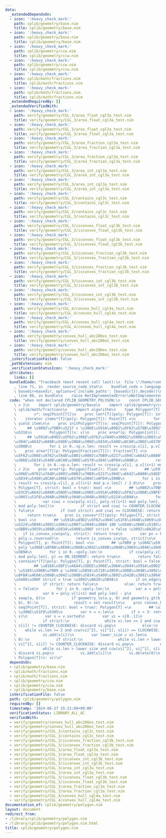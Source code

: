```yaml
---
data:
  _extendedDependsOn:
  - icon: ':heavy_check_mark:'
    path: cplib/geometry/base.nim
    title: cplib/geometry/base.nim
  - icon: ':heavy_check_mark:'
    path: cplib/geometry/base.nim
    title: cplib/geometry/base.nim
  - icon: ':heavy_check_mark:'
    path: cplib/geometry/ccw.nim
    title: cplib/geometry/ccw.nim
  - icon: ':heavy_check_mark:'
    path: cplib/geometry/ccw.nim
    title: cplib/geometry/ccw.nim
  - icon: ':heavy_check_mark:'
    path: cplib/math/fractions.nim
    title: cplib/math/fractions.nim
  - icon: ':heavy_check_mark:'
    path: cplib/math/fractions.nim
    title: cplib/math/fractions.nim
  _extendedRequiredBy: []
  _extendedVerifiedWith:
  - icon: ':heavy_check_mark:'
    path: verify/geometry/CGL_3/area_float_cgl3a_test.nim
    title: verify/geometry/CGL_3/area_float_cgl3a_test.nim
  - icon: ':heavy_check_mark:'
    path: verify/geometry/CGL_3/area_float_cgl3a_test.nim
    title: verify/geometry/CGL_3/area_float_cgl3a_test.nim
  - icon: ':heavy_check_mark:'
    path: verify/geometry/CGL_3/area_fraction_cgl3a_test.nim
    title: verify/geometry/CGL_3/area_fraction_cgl3a_test.nim
  - icon: ':heavy_check_mark:'
    path: verify/geometry/CGL_3/area_fraction_cgl3a_test.nim
    title: verify/geometry/CGL_3/area_fraction_cgl3a_test.nim
  - icon: ':heavy_check_mark:'
    path: verify/geometry/CGL_3/area_int_cgl3a_test.nim
    title: verify/geometry/CGL_3/area_int_cgl3a_test.nim
  - icon: ':heavy_check_mark:'
    path: verify/geometry/CGL_3/area_int_cgl3a_test.nim
    title: verify/geometry/CGL_3/area_int_cgl3a_test.nim
  - icon: ':heavy_check_mark:'
    path: verify/geometry/CGL_3/contains_cgl3c_test.nim
    title: verify/geometry/CGL_3/contains_cgl3c_test.nim
  - icon: ':heavy_check_mark:'
    path: verify/geometry/CGL_3/contains_cgl3c_test.nim
    title: verify/geometry/CGL_3/contains_cgl3c_test.nim
  - icon: ':heavy_check_mark:'
    path: verify/geometry/CGL_3/isconvex_float_cgl3b_test.nim
    title: verify/geometry/CGL_3/isconvex_float_cgl3b_test.nim
  - icon: ':heavy_check_mark:'
    path: verify/geometry/CGL_3/isconvex_float_cgl3b_test.nim
    title: verify/geometry/CGL_3/isconvex_float_cgl3b_test.nim
  - icon: ':heavy_check_mark:'
    path: verify/geometry/CGL_3/isconvex_fraction_cgl3b_test.nim
    title: verify/geometry/CGL_3/isconvex_fraction_cgl3b_test.nim
  - icon: ':heavy_check_mark:'
    path: verify/geometry/CGL_3/isconvex_fraction_cgl3b_test.nim
    title: verify/geometry/CGL_3/isconvex_fraction_cgl3b_test.nim
  - icon: ':heavy_check_mark:'
    path: verify/geometry/CGL_3/isconvex_int_cgl3b_test.nim
    title: verify/geometry/CGL_3/isconvex_int_cgl3b_test.nim
  - icon: ':heavy_check_mark:'
    path: verify/geometry/CGL_3/isconvex_int_cgl3b_test.nim
    title: verify/geometry/CGL_3/isconvex_int_cgl3b_test.nim
  - icon: ':heavy_check_mark:'
    path: verify/geometry/CGL_4/convex_hull_cgl4a_test.nim
    title: verify/geometry/CGL_4/convex_hull_cgl4a_test.nim
  - icon: ':heavy_check_mark:'
    path: verify/geometry/CGL_4/convex_hull_cgl4a_test.nim
    title: verify/geometry/CGL_4/convex_hull_cgl4a_test.nim
  - icon: ':heavy_check_mark:'
    path: verify/geometry/convex_hull_abc286ex_test.nim
    title: verify/geometry/convex_hull_abc286ex_test.nim
  - icon: ':heavy_check_mark:'
    path: verify/geometry/convex_hull_abc286ex_test.nim
    title: verify/geometry/convex_hull_abc286ex_test.nim
  _isVerificationFailed: false
  _pathExtension: nim
  _verificationStatusIcon: ':heavy_check_mark:'
  attributes:
    links: []
  bundledCode: "Traceback (most recent call last):\n  File \"/home/runner/.local/lib/python3.10/site-packages/onlinejudge_verify/documentation/build.py\"\
    , line 71, in _render_source_code_stat\n    bundled_code = language.bundle(stat.path,\
    \ basedir=basedir, options={'include_paths': [basedir]}).decode()\n  File \"/home/runner/.local/lib/python3.10/site-packages/onlinejudge_verify/languages/nim.py\"\
    , line 86, in bundle\n    raise NotImplementedError\nNotImplementedError\n"
  code: "when not declared CPLIB_GEOMETRY_POLYGON:\n    const CPLIB_GEOMETRY_POLYGON*\
    \ = 1\n    import cplib/geometry/base\n    import cplib/geometry/ccw\n    import\
    \ cplib/math/fractions\n    import algorithm\n    type Polygon*[T] = object\n\
    \        v*: seq[Point[T]]\n    proc len*[T](poly: Polygon[T]): int = poly.v.len\n\
    \    iterator items*[T](poly: Polygon[T]): Point[T] =\n        for item in poly.v:\
    \ yield item\n\n    proc initPolygon*[T](v: seq[Point[T]]): Polygon[T] =\n   \
    \     ## \u9802\u70B9\u5217 v \u306E\u591A\u89D2\u5F62\u578B\u3092\u521D\u671F\
    \u5316\n        Polygon[T](v: v)\n    proc area*(p: Polygon[int]): int =\n   \
    \     ## \u591A\u89D2\u5F62\u306E\u9762\u7A4D\u306E2\u500D\u3001\u9802\u70B9\u5217\
    \u304C\u6642\u8A08\u56DE\u308A\u306E\u5834\u5408\u8CA0\u306E\u6570\u304C\u8FD4\
    \u308B\n        for i in 0..<p.v.len: result += cross(p.v[i], p.v[(i+1) mod p.v.len])\n\
    \    proc area*[T](p: Polygon[Fraction[T]]): Fraction[T] =\n        ## \u591A\u89D2\
    \u5F62\u306E\u9762\u7A4D\u3001\u9802\u70B9\u5217\u304C\u6642\u8A08\u56DE\u308A\
    \u306E\u5834\u5408\u8CA0\u306E\u6570\u304C\u8FD4\u308B\n        result = initFraction(0)\n\
    \        for i in 0..<p.v.len: result += cross(p.v[i], p.v[(i+1) mod p.v.len])\
    \ / 2\n    proc area*(p: Polygon[float]): float =\n        ## \u591A\u89D2\u5F62\
    \u306E\u9762\u7A4D\u3001\u9802\u70B9\u5217\u304C\u6642\u8A08\u56DE\u308A\u306E\
    \u5834\u5408\u8CA0\u306E\u6570\u304C\u8FD4\u308B\n        for i in 0..<p.v.len:\
    \ result += cross(p.v[i], p.v[(i+1) mod p.v.len]) / 2.0\n\n    proc is_convex_ccw*[T](poly:\
    \ Polygon[T], strict: bool = true): bool =\n        ## \u9802\u70B9\u5217\u304C\
    \u53CD\u6642\u8A08\u56DE\u308A\u306E\u591A\u89D2\u5F62\u306B\u5BFE\u3057\u3066\
    \u3001\u51F8\u304B\u3069\u3046\u304B\u3092\u5224\u5B9A\n        for i in 0..<poly.len:\n\
    \            var ccwi = ccw(poly.v[i], poly.v[(i+1) mod poly.len], poly.v[(i+2)\
    \ mod poly.len])\n            if strict and ccwi != COUNTER_CLOCKWISE: return\
    \ false\n            if (not strict) and ccwi == CLOCKWISE: return false\n   \
    \     return true\n    proc is_convex*[T](poly: Polygon[T], strict: bool = true):\
    \ bool =\n        ## \u591A\u89D2\u5F62\u304C\u51F8\u304B\u3069\u3046\u304B\u3092\
    \u5224\u5B9A\u3001\u3061\u3087\u3046\u3069 180 \u5EA6\u306E\u5185\u89D2\u3092\u8A31\
    \u5BB9\u3059\u308B\u5834\u5408\u306F strict = false \u3092\u8A2D\u5B9A\n     \
    \   if is_convex_ccw(poly, strict): return true\n        var pn = Polygon[T](v:\
    \ poly.v.reversed)\n        return is_convex_ccw(pn, strict)\n\n    proc on_edge*[T](poly:\
    \ Polygon[T], p: Point[T]): bool =\n        ## \u70B9 p \u304C\u591A\u89D2\u5F62\
    \ poly \u306E\u8FBA\u4E0A\u306B\u3042\u308B\u304B\u3069\u3046\u304B\u3092\u5224\
    \u5B9A\n        for i in 0..<poly.len:\n            if ccw(poly.v[i], poly.v[(i+1)\
    \ mod poly.len], p) == ON_SEGMENT: return true\n        return false\n    proc\
    \ contains*[T](poly: Polygon[T], p: Point[T], strict: bool = false): bool =\n\
    \        ## \u81EA\u5DF1\u4EA4\u5DEE\u306E\u306A\u3044\u591A\u89D2\u5F62 poly\
    \ \u5185\u306B\u70B9 p \u304C\u5B58\u5728\u3059\u308B\u304B\u3092\u5224\u5B9A\u3001\
    \u8FBA\u4E0A\u306B\u3042\u308B\u5834\u5408\u3092\u542B\u3081\u306A\u3044\u5834\
    \u5408\u306F strict = true \u3092\u8A2D\u5B9A\n        if on_edge(poly, p):\n\
    \            if strict: return false\n            else: return true\n        result\
    \ = false\n        for i in 0..<poly.len:\n            var a = poly.v[i] - p\n\
    \            var b = poly.v[(i+1) mod poly.len] - p\n            if a.y > b.y:\
    \ swap(a, b)\n            if geometry_le(a.y, 0) and geometry_gt(b.y, 0) and geometry_lt(cross(a,\
    \ b), 0):\n                result = not result\n\n    proc convex_hull*[T](v:\
    \ seq[Point[T]], strict: bool = true): Polygon[T] =\n        ## \u70B9\u7FA4 v\
    \ \u306E\u51F8\u5305\n        var n = v.len\n        if n < 3: return Polygon[T](v:\
    \ v)\n        var s = v.sorted\n        var vi = s[0..1]\n        for i in 2..<n:\n\
    \            if strict:\n                while vi.len >= 2 and ccw(vi[^2], vi[^1],\
    \ s[i]) != COUNTER_CLOCKWISE: discard vi.pop\n            else:\n            \
    \    while vi.len >= 2 and ccw(vi[^2], vi[^1], s[i]) == CLOCKWISE: discard vi.pop\n\
    \            vi.add(s[i])\n        var lower_size = vi.len\n        for i in countdown(n-2,\
    \ 0):\n            if strict:\n                while vi.len > lower_size and ccw(vi[^2],\
    \ vi[^1], s[i]) != COUNTER_CLOCKWISE: discard vi.pop\n            else:\n    \
    \            while vi.len > lower_size and ccw(vi[^2], vi[^1], s[i]) == CLOCKWISE:\
    \ discard vi.pop\n            vi.add(s[i])\n        vi.delete(0)\n        return\
    \ Polygon[T](v: vi)\n"
  dependsOn:
  - cplib/geometry/base.nim
  - cplib/math/fractions.nim
  - cplib/math/fractions.nim
  - cplib/geometry/ccw.nim
  - cplib/geometry/ccw.nim
  - cplib/geometry/base.nim
  isVerificationFile: false
  path: cplib/geometry/polygon.nim
  requiredBy: []
  timestamp: '2024-06-27 15:21:09+09:00'
  verificationStatus: LIBRARY_ALL_AC
  verifiedWith:
  - verify/geometry/convex_hull_abc286ex_test.nim
  - verify/geometry/convex_hull_abc286ex_test.nim
  - verify/geometry/CGL_3/contains_cgl3c_test.nim
  - verify/geometry/CGL_3/contains_cgl3c_test.nim
  - verify/geometry/CGL_3/isconvex_fraction_cgl3b_test.nim
  - verify/geometry/CGL_3/isconvex_fraction_cgl3b_test.nim
  - verify/geometry/CGL_3/area_float_cgl3a_test.nim
  - verify/geometry/CGL_3/area_float_cgl3a_test.nim
  - verify/geometry/CGL_3/isconvex_int_cgl3b_test.nim
  - verify/geometry/CGL_3/isconvex_int_cgl3b_test.nim
  - verify/geometry/CGL_3/area_int_cgl3a_test.nim
  - verify/geometry/CGL_3/area_int_cgl3a_test.nim
  - verify/geometry/CGL_3/isconvex_float_cgl3b_test.nim
  - verify/geometry/CGL_3/isconvex_float_cgl3b_test.nim
  - verify/geometry/CGL_3/area_fraction_cgl3a_test.nim
  - verify/geometry/CGL_3/area_fraction_cgl3a_test.nim
  - verify/geometry/CGL_4/convex_hull_cgl4a_test.nim
  - verify/geometry/CGL_4/convex_hull_cgl4a_test.nim
documentation_of: cplib/geometry/polygon.nim
layout: document
redirect_from:
- /library/cplib/geometry/polygon.nim
- /library/cplib/geometry/polygon.nim.html
title: cplib/geometry/polygon.nim
---
```

